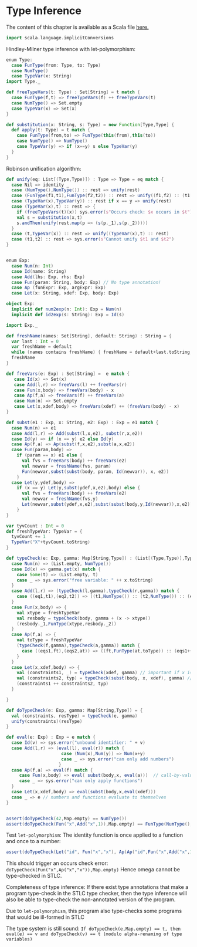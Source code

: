 # Type Inference

The content of this chapter is available as a Scala file [here.](./type-inference.scala)

```scala mdoc:invisible
import scala.language.implicitConversions
```

Hindley-Milner type inference with let-polymorphism:

```scala mdoc
enum Type:
  case FunType(from: Type, to: Type)
  case NumType()
  case TypeVar(x: String)
import Type._

def freeTypeVars(t: Type) : Set[String] = t match {
  case FunType(f,t) => freeTypeVars(f) ++ freeTypeVars(t)
  case NumType() => Set.empty
  case TypeVar(x) => Set(x)
}

def substitution(x: String, s: Type) = new Function[Type,Type] {
  def apply(t: Type) = t match {
    case FunType(from,to) => FunType(this(from),this(to))
    case NumType() => NumType()
    case TypeVar(y) => if (x==y) s else TypeVar(y)
  }
}
```

Robinson unification algorithm:

```scala mdoc
def unify(eq: List[(Type,Type)]) : Type => Type = eq match {
  case Nil => identity _
  case (NumType(),NumType()) :: rest => unify(rest)
  case (FunType(f1,t1),FunType(f2,t2)) :: rest => unify((f1,f2) :: (t1,t2) :: rest)
  case (TypeVar(x),TypeVar(y)) :: rest if x == y => unify(rest)
  case (TypeVar(x),t) :: rest => {
    if (freeTypeVars(t)(x)) sys.error(s"Occurs check: $x occurs in $t")
    val s = substitution(x,t)
    s.andThen(unify(rest.map(p => (s(p._1),s(p._2)))))
  }
  case (t,TypeVar(x)) :: rest => unify((TypeVar(x),t) :: rest)
  case (t1,t2) :: rest => sys.error(s"Cannot unify $t1 and $t2")
}


enum Exp:
  case Num(n: Int)
  case Id(name: String)
  case Add(lhs: Exp, rhs: Exp)
  case Fun(param: String, body: Exp) // No type annotation!
  case Ap (funExpr: Exp, argExpr: Exp)
  case Let(x: String, xdef: Exp, body: Exp)

object Exp:
  implicit def num2exp(n: Int): Exp = Num(n)
  implicit def id2exp(s: String): Exp = Id(s)

import Exp._

def freshName(names: Set[String], default: String) : String = {
  var last : Int = 0
  var freshName = default
  while (names contains freshName) { freshName = default+last.toString; last += 1; }
  freshName
}

def freeVars(e: Exp) : Set[String] =  e match {
   case Id(x) => Set(x)
   case Add(l,r) => freeVars(l) ++ freeVars(r)
   case Fun(x,body) => freeVars(body) - x
   case Ap(f,a) => freeVars(f) ++ freeVars(a)
   case Num(n) => Set.empty
   case Let(x,xdef,body) => freeVars(xdef) ++ (freeVars(body) - x)
}

def subst(e1 : Exp, x: String, e2: Exp) : Exp = e1 match {
  case Num(n) => e1
  case Add(l,r) => Add(subst(l,x,e2), subst(r,x,e2))
  case Id(y) => if (x == y) e2 else Id(y)
  case Ap(f,a) => Ap(subst(f,x,e2),subst(a,x,e2))
  case Fun(param,body) =>
    if (param == x) e1 else {
      val fvs = freeVars(body) ++ freeVars(e2)
      val newvar = freshName(fvs, param)
      Fun(newvar,subst(subst(body, param, Id(newvar)), x, e2))
    }
  case Let(y,ydef,body) =>
    if (x == y) Let(y,subst(ydef,x,e2),body) else {
      val fvs = freeVars(body) ++ freeVars(e2)
      val newvar = freshName(fvs,y)
      Let(newvar,subst(ydef,x,e2),subst(subst(body,y,Id(newvar)),x,e2))
    }
}

var tyvCount : Int = 0
def freshTypeVar: TypeVar = {
  tyvCount += 1
  TypeVar("X"+tyvCount.toString)
}

def typeCheck(e: Exp, gamma: Map[String,Type]) : (List[(Type,Type)],Type) = e match {
  case Num(n) => (List.empty, NumType())
  case Id(x) => gamma.get(x) match {
    case Some(t) => (List.empty, t)
    case _ => sys.error("free variable: " ++ x.toString)
  }
  case Add(l,r) => (typeCheck(l,gamma),typeCheck(r,gamma)) match {
    case ((eq1,t1),(eq2,t2)) => ((t1,NumType()) :: (t2,NumType()) :: (eq1++eq2), NumType())
  }
  case Fun(x,body) => {
    val xtype = freshTypeVar
    val resbody = typeCheck(body, gamma + (x -> xtype))
    (resbody._1,FunType(xtype,resbody._2))
  }
  case Ap(f,a) => {
    val toType = freshTypeVar
    (typeCheck(f,gamma),typeCheck(a,gamma)) match {
      case ((eqs1,ft),(eqs2,at)) => ((ft,FunType(at,toType)) :: (eqs1++eqs2),toType)
    }
  }
  case Let(x,xdef,body) => {
    val (constraints1, _) = typeCheck(xdef, gamma) // important if x is not used in body
    val (constraints2, typ) = typeCheck(subst(body, x, xdef), gamma) // Let-Polymorphism!
    (constraints1 ++ constraints2, typ)
  }

}

def doTypeCheck(e: Exp, gamma: Map[String,Type]) = {
  val (constraints, resType) = typeCheck(e, gamma)
  unify(constraints)(resType)
}

def eval(e: Exp) : Exp = e match {
  case Id(v) => sys.error("unbound identifier: " + v)
  case Add(l,r) => (eval(l), eval(r)) match {
                     case (Num(x),Num(y)) => Num(x+y)
                     case _ => sys.error("can only add numbers")
                    }
  case Ap(f,a) => eval(f) match {
     case Fun(x,body) => eval( subst(body,x, eval(a)))  // call-by-value
     case _ => sys.error("can only apply functions")
  }
  case Let(x,xdef,body) => eval(subst(body,x,eval(xdef)))
  case _ => e // numbers and functions evaluate to themselves
}


assert(doTypeCheck(42,Map.empty) == NumType())
assert(doTypeCheck(Fun("x",Add("x",1)),Map.empty) == FunType(NumType(),NumType()))
```

Test ``let-polymorphism``: The identity function is once applied to a function and once to a number:

```scala mdoc
assert(doTypeCheck(Let("id", Fun("x","x"), Ap(Ap("id",Fun("x",Add("x",1))),Ap("id",42))),Map.empty) == NumType())
```

This should trigger an occurs check error:
``doTypeCheck(Fun("x",Ap("x","x")),Map.empty)``
Hence omega cannot be type-checked in STLC.

Completeness of type inference:
If there exist type annotations that make a program type-check in the STLC type checker,
then the type inference will also be able to type-check the non-annotated version of the program.

Due to ``let-polymorphism``, this program also type-checks some programs that would be ill-formed in STLC

The type system is still sound:
``If doTypeCheck(e,Map.empty) == t, then eval(e) == v and doTypeCheck(v) == t (modulo alpha-renaming of type variables)``
